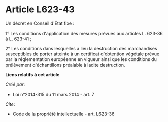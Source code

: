 # Article L623-43

Un décret en Conseil d'Etat fixe : 

1° Les conditions d'application des mesures prévues aux articles L. 623-36 à L. 623-41 ; 

2° Les conditions dans lesquelles a lieu la destruction des marchandises susceptibles de porter atteinte à un certificat
d'obtention végétale prévue par la réglementation européenne en vigueur ainsi que les conditions du prélèvement
d'échantillons préalable à ladite destruction.

**Liens relatifs à cet article**

_Créé par_:

  - Loi n°2014-315 du 11 mars 2014 - art. 7

_Cite_:

  - Code de la propriété intellectuelle - art. L623-36
